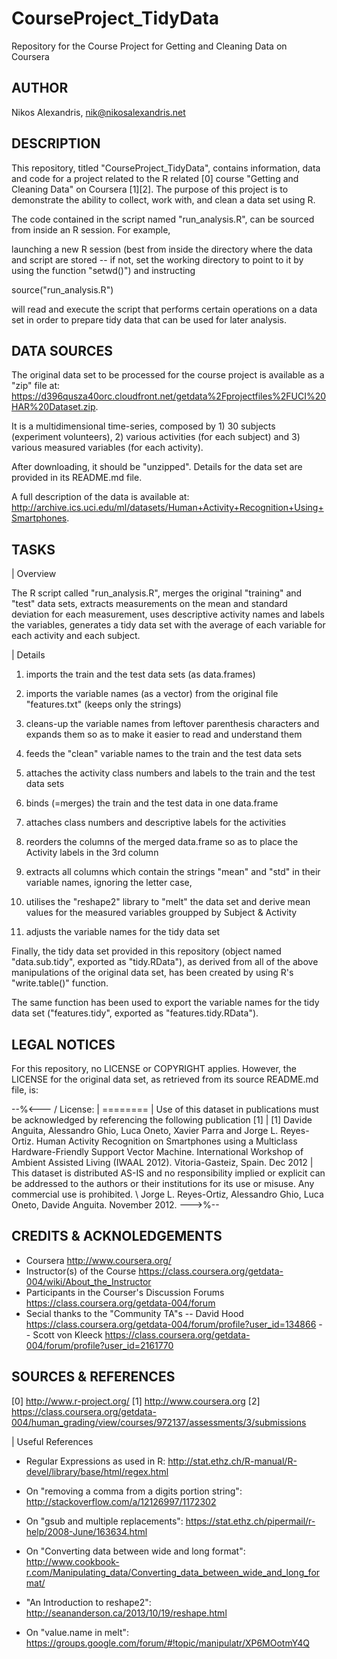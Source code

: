 CourseProject_TidyData
======================

Repository for the Course Project for Getting and Cleaning Data on Coursera


## AUTHOR

Nikos Alexandris, nik@nikosalexandris.net


## DESCRIPTION

This repository, titled "CourseProject_TidyData", contains information, data and
code for a project related to the R related [0] course "Getting and Cleaning 
Data" on Coursera [1][2].
The purpose of this project is to demonstrate the ability to collect, work 
with, and clean a data set using R.

The code contained in the script named "run_analysis.R", can be sourced from 
inside an R session. For example,

launching a new R session (best from inside the directory where the data and 
script are stored -- if not, set the working directory to point to it by using 
the function "setwd()") and instructing

  source("run_analysis.R")

will read and execute the script that performs certain operations on a data set
in order to prepare tidy data that can be used for later analysis.


## DATA SOURCES

The original data set to be processed for the course project is available as a 
"zip" file at:
<https://d396qusza40orc.cloudfront.net/getdata%2Fprojectfiles%2FUCI%20HAR%20Dataset.zip>.

It is a multidimensional time-series, composed by 1) 30 subjects (experiment 
volunteers), 2) various activities (for each subject) and 3) various measured 
variables (for each activity).

After downloading, it should be "unzipped". Details for the data set are 
provided in its README.md file.

A full description of the data is available at:
<http://archive.ics.uci.edu/ml/datasets/Human+Activity+Recognition+Using+Smartphones>.

  
## TASKS

| Overview

The R script called "run_analysis.R", merges the original "training" and "test" 
data sets,  extracts measurements on the mean and standard deviation for each
measurement, uses descriptive activity names and labels the variables, 
generates a tidy data set with the average of each variable for each activity 
and each subject.

| Details 

1. imports the train and the test data sets (as data.frames)

2. imports the variable names (as a vector) from the original file 
"features.txt" (keeps only the strings)

3. cleans-up the variable names from leftover parenthesis characters and
expands them so as to make it easier to read and understand them

3. feeds the "clean" variable names to the train and the test data sets

4. attaches the activity class numbers and labels to the train and the test 
data sets 

5. binds (=merges) the train and the test data in one data.frame

6. attaches class numbers and descriptive labels for the activities

7. reorders the columns of the merged data.frame so as to place the Activity 
labels in the 3rd column

8. extracts all columns which contain the strings "mean" and "std" in their 
variable names, ignoring the letter case,

9. utilises the "reshape2" library to "melt" the data set and derive mean 
values for the measured variables groupped by Subject & Activity

10. adjusts the variable names for the tidy data set

Finally, the tidy data set provided in this repository (object named 
"data.sub.tidy", exported as "tidy.RData"), as derived from all of the above manipulations of the 
original data set, has been created by using R's "write.table()" function.

The same function has been used to export the variable names for the tidy data set
("features.tidy", exported as "features.tidy.RData").


## LEGAL NOTICES

For this repository, no LICENSE or COPYRIGHT applies. However, the LICENSE for
the original data set, as retrieved from its source README.md file, is:

 --%<---
/ License:
| ========
| Use of this dataset in publications must be acknowledged by referencing the following publication [1] 
| [1] Davide Anguita, Alessandro Ghio, Luca Oneto, Xavier Parra and Jorge L. Reyes-Ortiz. Human Activity Recognition on Smartphones using a Multiclass Hardware-Friendly Support Vector Machine. International Workshop of Ambient Assisted Living (IWAAL 2012). Vitoria-Gasteiz, Spain. Dec 2012
| This dataset is distributed AS-IS and no responsibility implied or explicit can be addressed to the authors or their institutions for its use or misuse. Any commercial use is prohibited.
\ Jorge L. Reyes-Ortiz, Alessandro Ghio, Luca Oneto, Davide Anguita. November 2012.
 --->%--


## CREDITS & ACKNOLEDGEMENTS

- Coursera <http://www.coursera.org/>
- Instructor(s) of the Course <https://class.coursera.org/getdata-004/wiki/About_the_Instructor>
- Participants in the Courser's Discussion Forums <https://class.coursera.org/getdata-004/forum>
- Secial thanks to the "Community TA"s
  -- David Hood <https://class.coursera.org/getdata-004/forum/profile?user_id=134866>
  -- Scott von Kleeck <https://class.coursera.org/getdata-004/forum/profile?user_id=2161770>


## SOURCES & REFERENCES

[0] <http://www.r-project.org/>
[1] <http://www.coursera.org>
[2] 
<https://class.coursera.org/getdata-004/human_grading/view/courses/972137/assessments/3/submissions>

| Useful References

- Regular Expressions as used in R: <http://stat.ethz.ch/R-manual/R-devel/library/base/html/regex.html>
- On "removing a comma from a digits portion string": <http://stackoverflow.com/a/12126997/1172302>

- On "gsub and multiple replacements": <https://stat.ethz.ch/pipermail/r-help/2008-June/163634.html>
- On "Converting data between wide and long format": <http://www.cookbook-r.com/Manipulating_data/Converting_data_between_wide_and_long_format/>

- "An Introduction to reshape2": <http://seananderson.ca/2013/10/19/reshape.html>
- On "value.name in melt": <https://groups.google.com/forum/#!topic/manipulatr/XP6MOotmY4Q>